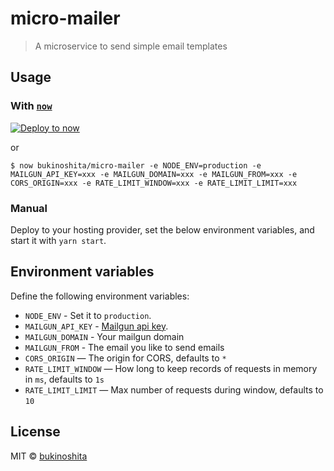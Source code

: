 # micro-mailer

> A microservice to send simple email templates

## Usage

### With [`now`](https://now.sh)

[![Deploy to now](https://deploy.now.sh/static/button.svg)](https://deploy.now.sh/?repo=https://github.com/bukinoshita/micro-mailer&NODE_ENV=production&env=MAILGUN_API_KEY&env=MAILGUN_DOMAIN&env=MAILGUN_FROM&env=CORS_ORIGIN&env=RATE_LIMIT_WINDOW&env=RATE_LIMIT_LIMIT)

or

```
$ now bukinoshita/micro-mailer -e NODE_ENV=production -e MAILGUN_API_KEY=xxx -e MAILGUN_DOMAIN=xxx -e MAILGUN_FROM=xxx -e CORS_ORIGIN=xxx -e RATE_LIMIT_WINDOW=xxx -e RATE_LIMIT_LIMIT=xxx
```

### Manual

Deploy to your hosting provider, set the below environment variables, and start it with `yarn start`.

## Environment variables

Define the following environment variables:

- `NODE_ENV` - Set it to `production`.
- `MAILGUN_API_KEY` - [Mailgun api key](https://app.mailgun.com/app/domains).
- `MAILGUN_DOMAIN` - Your mailgun domain
- `MAILGUN_FROM` - The email you like to send emails
- `CORS_ORIGIN` — The origin for CORS, defaults to `*`
- `RATE_LIMIT_WINDOW` — How long to keep records of requests in memory in `ms`, defaults to `1s`
- `RATE_LIMIT_LIMIT` — Max number of requests during window, defaults to `10`

## License

MIT © [bukinoshita](https://bukinoshita.io)
